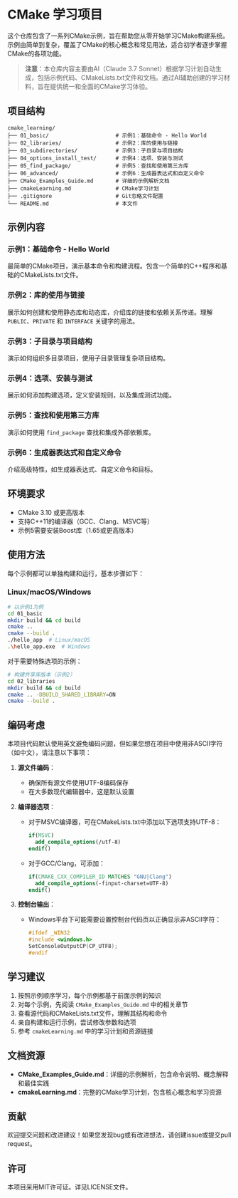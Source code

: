 # CMake 学习项目

这个仓库包含了一系列CMake示例，旨在帮助您从零开始学习CMake构建系统。示例由简单到复杂，覆盖了CMake的核心概念和常见用法，适合初学者逐步掌握CMake的各项功能。

> **注意**：本仓库内容主要由AI（Claude 3.7 Sonnet）根据学习计划自动生成，包括示例代码、CMakeLists.txt文件和文档。通过AI辅助创建的学习材料，旨在提供统一和全面的CMake学习体验。

## 项目结构

```
cmake_learning/
├── 01_basic/                     # 示例1：基础命令 - Hello World
├── 02_libraries/                 # 示例2：库的使用与链接
├── 03_subdirectories/            # 示例3：子目录与项目结构
├── 04_options_install_test/      # 示例4：选项、安装与测试
├── 05_find_package/              # 示例5：查找和使用第三方库
├── 06_advanced/                  # 示例6：生成器表达式和自定义命令
├── CMake_Examples_Guide.md       # 详细的示例解析文档
├── cmakeLearning.md              # CMake学习计划
├── .gitignore                    # Git忽略文件配置
└── README.md                     # 本文件
```

## 示例内容

### 示例1：基础命令 - Hello World
最简单的CMake项目，演示基本命令和构建流程。包含一个简单的C++程序和基础的CMakeLists.txt文件。

### 示例2：库的使用与链接
展示如何创建和使用静态库和动态库，介绍库的链接和依赖关系传递。理解 `PUBLIC`、`PRIVATE` 和 `INTERFACE` 关键字的用法。

### 示例3：子目录与项目结构
演示如何组织多目录项目，使用子目录管理复杂项目结构。

### 示例4：选项、安装与测试
展示如何添加构建选项，定义安装规则，以及集成测试功能。

### 示例5：查找和使用第三方库
演示如何使用 `find_package` 查找和集成外部依赖库。

### 示例6：生成器表达式和自定义命令
介绍高级特性，如生成器表达式、自定义命令和目标。

## 环境要求

- CMake 3.10 或更高版本
- 支持C++11的编译器（GCC、Clang、MSVC等）
- 示例5需要安装Boost库（1.65或更高版本）

## 使用方法

每个示例都可以单独构建和运行，基本步骤如下：

### Linux/macOS/Windows

```bash
# 以示例1为例
cd 01_basic
mkdir build && cd build
cmake ..
cmake --build .
./hello_app  # Linux/macOS
.\hello_app.exe  # Windows
```

对于需要特殊选项的示例：

```bash
# 构建共享库版本（示例2）
cd 02_libraries
mkdir build && cd build
cmake .. -DBUILD_SHARED_LIBRARY=ON
cmake --build .
```

## 编码考虑

本项目代码默认使用英文避免编码问题，但如果您想在项目中使用非ASCII字符（如中文），请注意以下事项：

1. **源文件编码**：
   - 确保所有源文件使用UTF-8编码保存
   - 在大多数现代编辑器中，这是默认设置

2. **编译器选项**：
   - 对于MSVC编译器，可在CMakeLists.txt中添加以下选项支持UTF-8：
     ```cmake
     if(MSVC)
       add_compile_options(/utf-8)
     endif()
     ```
   - 对于GCC/Clang，可添加：
     ```cmake
     if(CMAKE_CXX_COMPILER_ID MATCHES "GNU|Clang")
       add_compile_options(-finput-charset=UTF-8)
     endif()
     ```

3. **控制台输出**：
   - Windows平台下可能需要设置控制台代码页以正确显示非ASCII字符：
     ```cpp
     #ifdef _WIN32
     #include <windows.h>
     SetConsoleOutputCP(CP_UTF8);
     #endif
     ```

## 学习建议

1. 按照示例顺序学习，每个示例都基于前面示例的知识
2. 对每个示例，先阅读 `CMake_Examples_Guide.md` 中的相关章节
3. 查看源代码和CMakeLists.txt文件，理解其结构和命令
4. 亲自构建和运行示例，尝试修改参数和选项
5. 参考 `cmakeLearning.md` 中的学习计划和资源链接

## 文档资源

- **CMake_Examples_Guide.md**：详细的示例解析，包含命令说明、概念解释和最佳实践
- **cmakeLearning.md**：完整的CMake学习计划，包含核心概念和学习资源

## 贡献

欢迎提交问题和改进建议！如果您发现bug或有改进想法，请创建issue或提交pull request。

## 许可

本项目采用MIT许可证。详见LICENSE文件。 
